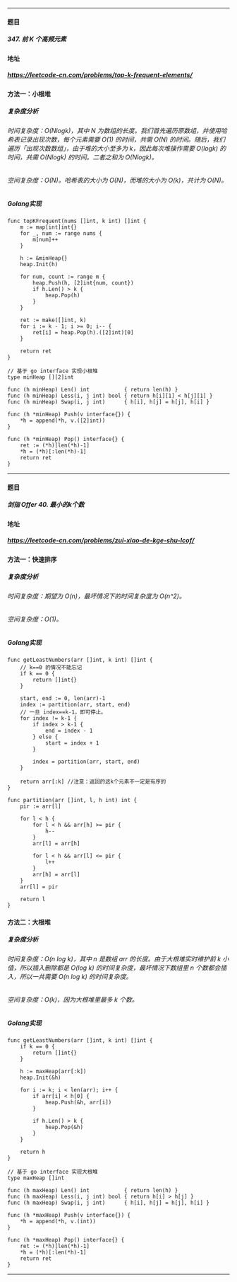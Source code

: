 ***
#### 题目
##### 347. 前 K 个高频元素
#### 地址
##### https://leetcode-cn.com/problems/top-k-frequent-elements/
#### 方法一：小根堆
##### 复杂度分析
###### 时间复杂度：O(Nlogk)，其中 N 为数组的长度。我们首先遍历原数组，并使用哈希表记录出现次数，每个元素需要 O(1) 的时间，共需 O(N) 的时间。随后，我们遍历「出现次数数组」，由于堆的大小至多为 k，因此每次堆操作需要 O(logk) 的时间，共需 O(Nlogk) 的时间。二者之和为 O(Nlogk)。
###### 空间复杂度：O(N)。哈希表的大小为 O(N)，而堆的大小为 O(k)，共计为 O(N)。
##### Golang实现
    func topKFrequent(nums []int, k int) []int {
    	m := map[int]int{}
    	for _, num := range nums {
    		m[num]++
    	}
    
    	h := &minHeap{}
    	heap.Init(h)
    
    	for num, count := range m {
    		heap.Push(h, [2]int{num, count})
    		if h.Len() > k {
    			heap.Pop(h)
    		}
    	}
    
    	ret := make([]int, k)
    	for i := k - 1; i >= 0; i-- {
    		ret[i] = heap.Pop(h).([2]int)[0]
    	}
    
    	return ret
    }
    
    // 基于 go interface 实现小根堆
    type minHeap [][2]int
    
    func (h minHeap) Len() int           { return len(h) }
    func (h minHeap) Less(i, j int) bool { return h[i][1] < h[j][1] }
    func (h minHeap) Swap(i, j int)      { h[i], h[j] = h[j], h[i] }
    
    func (h *minHeap) Push(v interface{}) {
    	*h = append(*h, v.([2]int))
    }
    
    func (h *minHeap) Pop() interface{} {
    	ret := (*h)[len(*h)-1]
    	*h = (*h)[:len(*h)-1]
    	return ret
    }
***
#### 题目
##### 剑指 Offer 40. 最小的k个数
#### 地址
##### https://leetcode-cn.com/problems/zui-xiao-de-kge-shu-lcof/
#### 方法一：快速排序
##### 复杂度分析
###### 时间复杂度：期望为 O(n)，最坏情况下的时间复杂度为 O(n^2)。
###### 空间复杂度：O(1)。
##### Golang实现
    func getLeastNumbers(arr []int, k int) []int {
    	// k==0 的情况不能忘记
    	if k == 0 {
    		return []int{}
    	}
    
    	start, end := 0, len(arr)-1
    	index := partition(arr, start, end)
    	// 一旦 index==k-1，即可停止。
    	for index != k-1 {
    		if index > k-1 {
    			end = index - 1
    		} else {
    			start = index + 1
    		}
    		
    		index = partition(arr, start, end)
    	}
    	
    	return arr[:k] //注意：返回的这k个元素不一定是有序的
    }
    
    func partition(arr []int, l, h int) int {
    	pir := arr[l]
    	
    	for l < h {
    		for l < h && arr[h] >= pir {
    			h--
    		}
    		arr[l] = arr[h]
    		
    		for l < h && arr[l] <= pir {
    			l++
    		}
    		arr[h] = arr[l]
    	}
    	arr[l] = pir
    	
    	return l
    }
#### 方法二：大根堆
##### 复杂度分析
###### 时间复杂度：O(n log k)，其中 n 是数组 arr 的长度。由于大根堆实时维护前 k 小值，所以插入删除都是 O(log k) 的时间复杂度，最坏情况下数组里 n 个数都会插入，所以一共需要 O(n log k) 的时间复杂度。
###### 空间复杂度：O(k)，因为大根堆里最多 k 个数。
##### Golang实现
    func getLeastNumbers(arr []int, k int) []int {
    	if k == 0 {
    		return []int{}
    	}
    
    	h := maxHeap(arr[:k])
    	heap.Init(&h)
        
    	for i := k; i < len(arr); i++ {
    		if arr[i] < h[0] {
    			heap.Push(&h, arr[i])
    		}
    
    		if h.Len() > k {
    			heap.Pop(&h)
    		}
    	}
    
    	return h
    }
    
    // 基于 go interface 实现大根堆
    type maxHeap []int
    
    func (h maxHeap) Len() int           { return len(h) }
    func (h maxHeap) Less(i, j int) bool { return h[i] > h[j] }
    func (h maxHeap) Swap(i, j int)      { h[i], h[j] = h[j], h[i] }
    
    func (h *maxHeap) Push(v interface{}) {
    	*h = append(*h, v.(int))
    }
    
    func (h *maxHeap) Pop() interface{} {
    	ret := (*h)[len(*h)-1]
    	*h = (*h)[:len(*h)-1]
    	return ret
    }
***